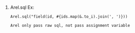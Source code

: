 1. Arel.sql
   Ex:
   ```
   Arel.sql("field(id, #{ids.map(&.to_i).join(', ')}))

   Arel only pass raw sql, not pass assignment variable

